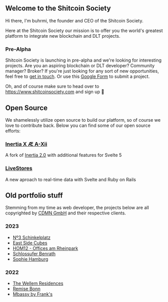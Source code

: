 ## Welcome to the Shitcoin Society

Hi there, I'm buhrmi, the founder and CEO of the Shitcoin Society.

Here at the Shitcoin Society our mission is to offer you the world's greatest platform to integrate new blockchain and DLT projects.

### Pre-Alpha

Shitcoin Society is launching in pre-alpha and we're looking for interesting projects. Are you an aspiring blockchain or DLT developer? Community manager? Broker? If you're just looking for any sort of new opportunities, feel free to [get in touch](mailto:buhrmi@shitcoinsociety.com). Or use this [Google Form](https://docs.google.com/forms/d/e/1FAIpQLSdC9xZcfO4XTVPy7dY9nlHoYc6o1AtdZ6qYYeggH1xvaGr1Cw/viewform?usp=sf_link) to submit a project.

Oh, and of course make sure to head over to https://www.shitcoinsociety.com and sign up 🚀

## Open Source

We shamelessly utilize open source to build our platform, so of course we love to contribute back. Below you can find some of our open source efforts:

### [Inertia X Æ A-Xii](https://github.com/buhrmi/inertiax)

A fork of [Inertia 2.0](https://inertiajs.com) with additional features for Svelte 5

### [LiveStores](https://github.com/buhrmi/livestores)

A new aproach to real-time data with Svelte and Ruby on Rails


## Old portfolio stuff

Stemming from my time as web developer, the projects below are all copyrighted by [CDMN GmbH](https://cdmn.de) and their respective clients.

### 2023

- [Nº3 Schinkelplatz](https://no3-schinkelplatz.cdmn.de/en)
- [East Side Cubes](https://www.east-side-cubes.de)
- [HOM12 - Offices am Rheinpark](https://www.hom12.de)
- [Schlossufer Benrath](https://www.schlossufer-benrath.de)
- [Sophie Hamburg](https://sophie.hamburg)

### 2022

- [The Wellem Residences](https://www.thewellemresidences.com)
- [Remise Bonn](https://www.remise-bonn.de)
- [Mbassy by Frank's](https://www.mbassybyfranks.com)

